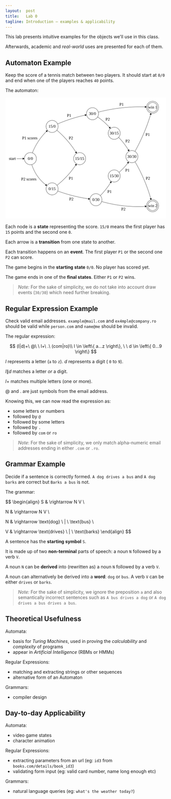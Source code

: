 ```yaml
---
layout:  post
title:   Lab 0
tagline: Introduction — examples & applicability
---
```



This lab presents intuitive examples for the objects we'll use in this class.

Afterwards, academic and *real-world* uses are presented for each of them.



## Automaton Example

Keep the score of a tennis match between two players. It should start at `0/0` and end when one of the players reaches `40` points.

The automaton:

![tennis_automaton](assets/tennis_automaton.svg)

Each node is a **state** representing the score. `15/0` means the first player has `15` points and the second one `0`.

Each arrow is a **transition** from one state to another.

Each transition happens on an **event**. The first player `P1`  or the second one `P2` can score.

The game begins in the **starting state** `0/0`. No player has scored yet.

The game ends in one of the **final states**. Either `P1` or `P2` wins.



> *Note:* For the sake of simplicity, we do not take into account draw events (`30/30`) which need further breaking.





## Regular Expression Example

Check valid email addresses. `example@mail.com` and `ex4mple@company.ro` should be valid while `person.com` and `name@me` should be invalid.

The regular expression:

$$
(l|d)+\ @\ \ l+\ .\ (com|ro)\\
l \in \left\{ a…z \right\}, \ \ d \in \left\{ 0…9 \right\}
$$

$l$ represents a letter (`a` to `z`).  $d$ represents a digit ( `0` to `9`).

$l\|d$ matches a letter *or* a digit.

$l+$ matches multiple letters (one or more).

$@$ and $.$ are just symbols from the email address.

Knowing this, we can now read the expression as:

- some letters or numbers
- followed by `@`
- followed by some letters
- followed by `.`
- followed by `com` or `ro`




> *Note*: For the sake of simplicity, we only match alpha-numeric email addresses ending in either `.com` or `.ro`.



## Grammar Example

Decide if a sentence is correctly formed. `A dog drives a bus` and `A dog barks`  are correct but `Barks a bus` is not.

The grammar:

$$
\begin{align}
S & \rightarrow N V \\

N & \rightarrow N V \\

N & \rightarrow \text{dog} \ | \ \text{bus} \\

V & \rightarrow \text{drives} \ | \ \text{barks}
\end{align}
$$

A sentence has the **starting symbol** `S`.

It is made up of two **non-terminal** parts of speech: a noun `N` followed by a verb `V`.

A noun `N` can be **derived** into (rewritten as) a noun `N` followed by a verb `V`.

A noun can alternatively be derived into a **word**: `dog` or `bus`. A verb `V` can be either `drives` or `barks`.



> *Note:* For the sake of simplicity, we ignore the preposition `a` and also semantically incorrect sentences such as `A bus drives a dog` or `A dog drives a bus drives a bus`.



## Theoretical Usefulness

Automata:

- basis for *Turing Machines*, used in proving the *calculability* and *complexity* of programs
- appear in *Artificial Intelligence* (RBMs or HMMs)

Regular Expressions:

- matching and extracting strings or other sequences
- alternative form of an Automaton

Grammars:

- compiler design



## Day-to-day Applicability

Automata:

- video game states
- character animation

Regular Expressions:

- extracting parameters from an url (eg: `id3` from `books.com/details/book_id3`)
- validating form input (eg: valid card number, name long enough etc)

Grammars:

- natural language queries (eg: `what's the weather today?`)
